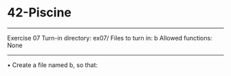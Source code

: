 # 42-Piscine
************************************************************************************
Exercise 07
Turn-in directory: ex07/
Files to turn in: b
Allowed functions: None
************************************************************************************
• Create a file named b, so that: